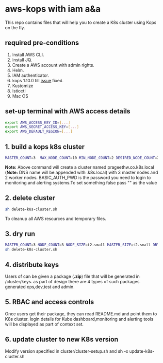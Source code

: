 # aws-kops with iam a&a

This repo contains files that will help you to create a K8s cluster using Kops on the fly.

## required pre-conditions

1. Install AWS CLI.
2. Install JQ.
3. Create a AWS account with admin rights.
4. Helm.
5. IAM authenticator.
6. kops 1.10.0 till [issue](https://github.com/kubernetes/kops/pull/6201) fixed.
7. Kustomize
8. Istioctl
9. Mac OS

## set-up terminal with AWS access details

```bash
export AWS_ACCESS_KEY_ID=[...]
export AWS_SECRET_ACCESS_KEY=[...]
export AWS_DEFAULT_REGION=[...]
```

## 1. build a kops k8s cluster

```bash
MASTER_COUNT=3  MAX_NODE_COUNT=10 MIN_NODE_COUNT=2 DESIRED_NODE_COUNT=2 NODE_TYPE=t3.medium MASTER_TYPE=t2.small MY_ORG_DNS_NAME=prageethw.co USE_HELM=true UPDATE_ISTIO_MESH="" INSTALL_ISTIO_MESH=true BASIC_AUTH_PWD=abcd1234 time sh -x build-k8s-cluster.sh
```

**Note:**
Above command will create a cluster named prageethw.co.k8s.local (**Note:** DNS name will be appended with .k8s.local) with 3 master nodes and 2 worker nodes.
BASIC_AUTH_PWD is the password you need to login to monitoring and alerting systems.To set something false pass "" as the value

## 2. delete cluster

```bash
sh delete-k8s-cluster.sh
```

To cleanup all AWS resources and temporary files.

## 3. dry run

```bash
MASTER_COUNT=3 NODE_COUNT=3 NODE_SIZE=t2.small MASTER_SIZE=t2.small DRY_RUN=true MY_ORG_DNS_NAME=prageethw.co USE_HELM=true sh -x build-k8s-cluster.sh
sh delete-k8s-cluster.sh
```

## 4. distribute keys

Users of can be given a package (**.zip**) file that will be generated in /cluster/keys. as part of design there are 4 types of such packages generated ops,dev,test and admin.

## 5. RBAC and access controls

Once users get their package, they can read README.md and point them to K8s cluster. login details for Kube dashboard,monitoring and alerting tools will be displayed as part of context set.

## 6. update cluster to new K8s version

Modify version specified in cluster/cluster-setup.sh and  sh -x update-k8s-cluster.sh
